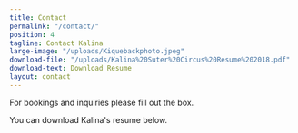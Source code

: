 ```yaml
---
title: Contact
permalink: "/contact/"
position: 4
tagline: Contact Kalina
large-image: "/uploads/Kiquebackphoto.jpeg"
download-file: "/uploads/Kalina%20Suter%20Circus%20Resume%202018.pdf"
download-text: Download Resume
layout: contact
---
```


For bookings and inquiries please fill out the box.

You can download Kalina's resume below.
